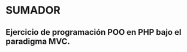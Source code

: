SUMADOR
=======

Ejercicio de programación POO en PHP bajo el paradigma MVC.
-----------------------------------------------------------
